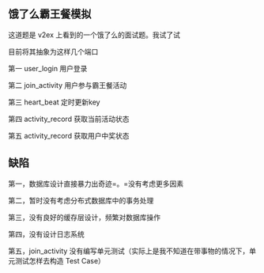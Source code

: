 ## 饿了么霸王餐模拟

这道题是 v2ex 上看到的一个饿了么的面试题。我试了试

目前将其抽象为这样几个端口

第一 user_login 用户登录

第二 join_activity 用户参与霸王餐活动

第三 heart_beat 定时更新key

第四 activity_record 获取当前活动状态

第五 activity_record 获取用户中奖状态

## 缺陷

第一，数据库设计直接暴力出奇迹=。=没有考虑更多因素

第二，暂时没有考虑分布式数据库中的事务处理

第三，没有良好的缓存层设计，频繁对数据库操作

第四，没有设计日志系统

第五，join_activity 没有编写单元测试（实际上是我不知道在带事物的情况下，单元测试怎样去构造 Test Case）